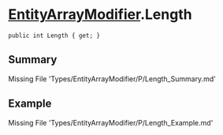 # [EntityArrayModifier](Types/EntityArrayModifier.md).Length
`public int Length { get; }`
## Summary
Missing File 'Types/EntityArrayModifier/P/Length_Summary.md'
## Example
Missing File 'Types/EntityArrayModifier/P/Length_Example.md'

